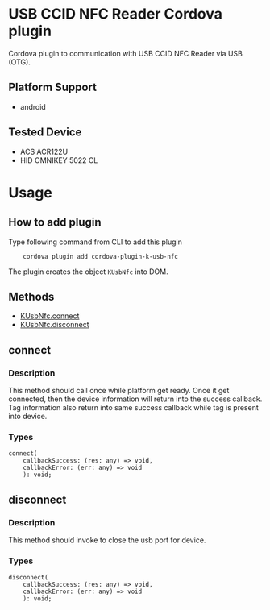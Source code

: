 # USB CCID NFC Reader Cordova plugin
Cordova plugin to communication with USB CCID NFC Reader via USB (OTG).

## Platform Support
* android

## Tested Device
* ACS ACR122U
* HID OMNIKEY 5022 CL

# Usage

## How to add plugin
Type following command from CLI to add this plugin

```
    cordova plugin add cordova-plugin-k-usb-nfc
```

The plugin creates the object `KUsbNfc` into DOM.

## Methods

- [KUsbNfc.connect](#connect)
- [KUsbNfc.disconnect](#disconnect)


## connect

### Description

This method should call once while platform get ready. Once it get connected, then the device information will return into the success callback. Tag information also return into same success callback while tag is present into device.

### Types

```
connect(
    callbackSuccess: (res: any) => void, 
    callbackError: (err: any) => void
    ): void;
```

## disconnect

### Description

This method should invoke to close the usb port for device.

### Types

```
disconnect(
    callbackSuccess: (res: any) => void,
    callbackError: (err: any) => void
    ): void;
```